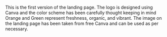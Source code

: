 This is the first version of the landing page. 
The logo is designed using Canva and the color scheme has been carefully thought keeping in mind Orange and Green represent freshness, organic, and vibrant.
The image on the landing page has been taken from free Canva and can be used as per necessary. 

